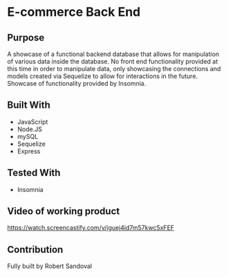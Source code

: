 # E-commerce Back End

## Purpose
A showcase of a functional backend database that allows for manipulation of various data inside the database. No front end functionality provided at this time in order to manipulate data, only showcasing the connections and models created via Sequelize to allow for interactions in the future. Showcase of functionality provided by Insomnia.

## Built With
* JavaScript
* Node.JS
* mySQL
* Sequelize
* Express

## Tested With
* Insomnia

## Video of working product
https://watch.screencastify.com/v/jguej4id7m57kwc5xFEF


## Contribution

Fully built by Robert Sandoval
